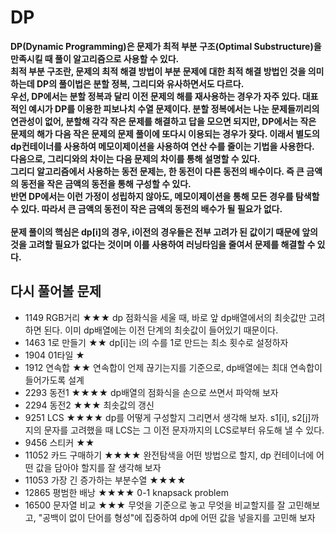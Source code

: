 # DP

**DP(Dynamic Programming)은 문제가 최적 부분 구조(Optimal Substructure)을 만족시킬 때 풀이 알고리즘으로 사용할 수 있다.<br/>최적 부분 구조란, 문제의 최적 해결 방법이 부분 문제에 대한 최적 해결 방법인 것을 의미하는데 DP의 풀이법은 분할 정복, 그리디와 유사하면서도 다르다.<br/>우선, DP에서는 분할 정복과 달리 이전 문제의 해를 재사용하는 경우가 자주 있다. 대표적인 예시가 DP를 이용한 피보나치 수열 문제이다. 분할 정복에서는 나눈 문제들끼리의 연관성이 없어, 분할해 각각 작은 문제를 해결하고 답을 모으면 되지만, DP에서는 작은 문제의 해가 다음 작은 문제의 문제 풀이에 또다시 이용되는 경우가 잦다. 이래서 별도의 dp컨테이너를 사용하여 메모이제이션을 사용하여 연산 수를 줄이는 기법을 사용한다.<br/> 다음으로, 그리디와의 차이는 다음 문제의 차이를 통해 설명할 수 있다.<br/>그리디 알고리즘에서 사용하는 동전 문제는, 한 동전이 다른 동전의 배수이다. 즉 큰 금액의 동전을 작은 금액의 동전을 통해 구성할 수 있다. <br/>반면 DP에서는 이런 가정이 성립하지 않아도, 메모이제이션을 통해 모든 경우를 탐색할 수 있다. 따라서 큰 금액의 동전이 작은 금액의 동전의 배수가 될 필요가 없다.<br/><br/>문제 풀이의 핵심은 dp[i]의 경우, i이전의 경우들은 전부 고려가 된 값이기 때문에 앞의 것을 고려할 필요가 없다는 것이며 이를 사용하여 러닝타임을 줄여서 문제를 해결할 수 있다.**

## 다시 풀어볼 문제

- 1149 RGB거리 ★★★ dp 점화식을 세울 때, 바로 앞 dp배열에서의 최솟값만 고려하면 된다. 이미 dp배열에는 이전 단계의 최솟값이 들어있기 때문이다.
- 1463 1로 만들기 ★★ dp[i]는 i의 수를 1로 만드는 최소 횟수로 설정하자
- 1904 01타일 ★
- 1912 연속합 ★★ 연속합이 언제 끊기는지를 기준으로, dp배열에는 최대 연속합이 들어가도록 설계
- 2293 동전1 ★★★★ dp배열의 점화식을 손으로 쓰면서 파악해 보자
- 2294 동전2 ★★★ 최솟값의 갱신
- 9251 LCS ★★★★ dp를 어떻게 구성할지 그리면서 생각해 보자. s1[i], s2[j]까지의 문자를 고려했을 때 LCS는 그 이전 문자까지의 LCS로부터 유도해 낼 수 있다.
- 9456 스티커 ★★
- 11052 카드 구매하기 ★★★★ 완전탐색을 어떤 방법으로 할지, dp 컨테이너에 어떤 값을 담아야 할지를 잘 생각해 보자
- 11053 가장 긴 증가하는 부분수열 ★★★★
- 12865 평범한 배낭 ★★★★ 0-1 knapsack problem
- 16500 문자열 비교 ★★★ 무엇을 기준으로 놓고 무엇을 비교할지를 잘 고민해보고, "공백이 없이 단어를 형성"에 집중하여 dp에 어떤 값을 넣을지를 고민해 보자
